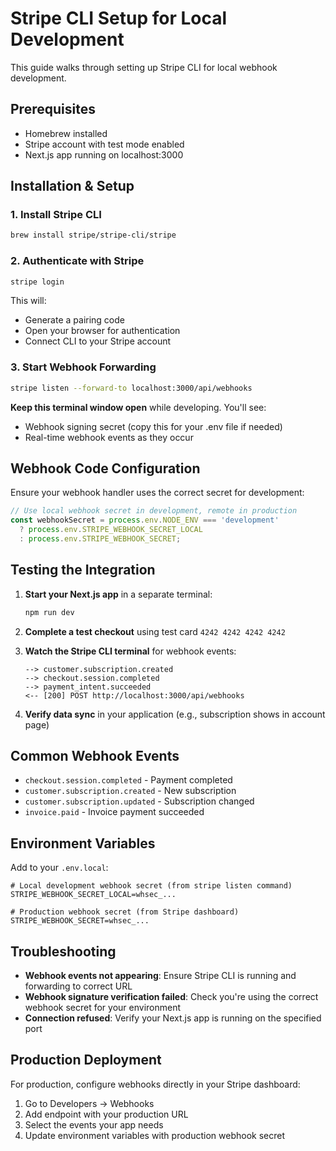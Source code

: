 # Stripe CLI Setup for Local Development

This guide walks through setting up Stripe CLI for local webhook development.

## Prerequisites

- Homebrew installed
- Stripe account with test mode enabled
- Next.js app running on localhost:3000

## Installation & Setup

### 1. Install Stripe CLI

```bash
brew install stripe/stripe-cli/stripe
```

### 2. Authenticate with Stripe

```bash
stripe login
```

This will:
- Generate a pairing code
- Open your browser for authentication
- Connect CLI to your Stripe account

### 3. Start Webhook Forwarding

```bash
stripe listen --forward-to localhost:3000/api/webhooks
```

**Keep this terminal window open** while developing. You'll see:
- Webhook signing secret (copy this for your .env file if needed)
- Real-time webhook events as they occur

## Webhook Code Configuration

Ensure your webhook handler uses the correct secret for development:

```typescript
// Use local webhook secret in development, remote in production
const webhookSecret = process.env.NODE_ENV === 'development' 
  ? process.env.STRIPE_WEBHOOK_SECRET_LOCAL
  : process.env.STRIPE_WEBHOOK_SECRET;
```

## Testing the Integration

1. **Start your Next.js app** in a separate terminal:
   ```bash
   npm run dev
   ```

2. **Complete a test checkout** using test card `4242 4242 4242 4242`

3. **Watch the Stripe CLI terminal** for webhook events:
   ```
   --> customer.subscription.created
   --> checkout.session.completed
   --> payment_intent.succeeded
   <-- [200] POST http://localhost:3000/api/webhooks
   ```

4. **Verify data sync** in your application (e.g., subscription shows in account page)

## Common Webhook Events

- `checkout.session.completed` - Payment completed
- `customer.subscription.created` - New subscription 
- `customer.subscription.updated` - Subscription changed
- `invoice.paid` - Invoice payment succeeded

## Environment Variables

Add to your `.env.local`:

```env
# Local development webhook secret (from stripe listen command)
STRIPE_WEBHOOK_SECRET_LOCAL=whsec_...

# Production webhook secret (from Stripe dashboard)
STRIPE_WEBHOOK_SECRET=whsec_...
```

## Troubleshooting

- **Webhook events not appearing**: Ensure Stripe CLI is running and forwarding to correct URL
- **Webhook signature verification failed**: Check you're using the correct webhook secret for your environment
- **Connection refused**: Verify your Next.js app is running on the specified port

## Production Deployment

For production, configure webhooks directly in your Stripe dashboard:
1. Go to Developers → Webhooks
2. Add endpoint with your production URL
3. Select the events your app needs
4. Update environment variables with production webhook secret
